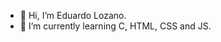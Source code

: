 - 👋 Hi, I’m Eduardo Lozano.
- 🌱 I’m currently learning C, HTML, CSS and JS.
<!---
EduardoLozanoo/EduardoLozanoo is a ✨ special ✨ repository because its `README.md` (this file) appears on your GitHub profile.
You can click the Preview link to take a look at your changes.
--->
